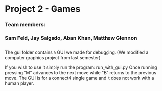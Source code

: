 # Project 2 - Games
### Team members:
### Sam Feld, Jay Salgado, Aban Khan, Matthew Glennon

##
The gui folder contains a GUI we made for debugging. (We modified a computer graphics project from last semester)

If you wish to use it simply run the program: run_with_gui.py
Once running pressing "M" advances to the next move while "B" returns to the previous move. The GUI is for a connect4 single game and it does not work with a human player.
